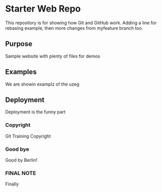 # Starter Web Repo

This repository is for showing how Git and GitHub work. Adding a line for rebasing example, then more changes from myfeature branch too.

## Purpose

Sample website with plenty of files for demos

## Examples

We are showin examplz of the uzeg

## Deployment

Deployment is the funny part

### Copyright
Git Training Copyright

### Good bye
Good by Berlin!


### FINAL NOTE
Finally
